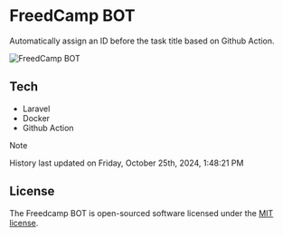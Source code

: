 # FreedCamp BOT

Automatically assign an ID before the task title based on Github Action.

![FreedCamp BOT](https://repository-images.githubusercontent.com/737932867/7d34798b-2680-471c-b089-a78a718d3d6a)

## Tech

- Laravel
- Docker
- Github Action

> [!NOTE]  
> History last updated on Friday, October 25th, 2024, 1:48:21 PM

## License

The Freedcamp BOT is open-sourced software licensed under the [MIT license](https://opensource.org/licenses/MIT).
